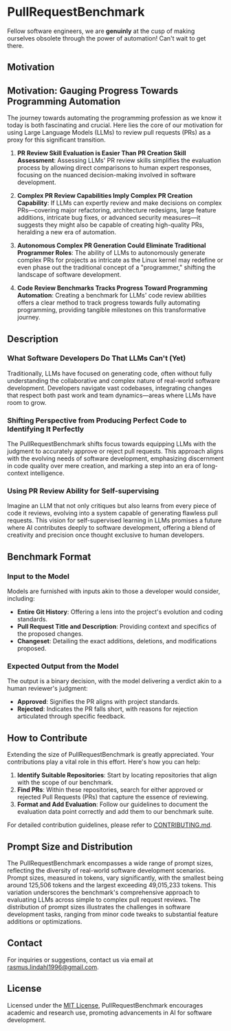 # PullRequestBenchmark

Fellow software engineers, we are **genuinly** at the cusp of making ourselves obsolete through the power of automation! Can't wait to get there.

## Motivation

## Motivation: Gauging Progress Towards Programming Automation

The journey towards automating the programming profession as we know it today is both fascinating and crucial. Here lies the core of our motivation for using Large Language Models (LLMs) to review pull requests (PRs) as a proxy for this significant transition.

1. **PR Review Skill Evaluation is Easier Than PR Creation Skill Assessment**: Assessing LLMs' PR review skills simplifies the evaluation process by allowing direct comparisons to human expert responses, focusing on the nuanced decision-making involved in software development.

2. **Complex PR Review Capabilities Imply Complex PR Creation Capability**: If LLMs can expertly review and make decisions on complex PRs—covering major refactoring, architecture redesigns, large feature additions, intricate bug fixes, or advanced security measures—it suggests they might also be capable of creating high-quality PRs, heralding a new era of automation.

3. **Autonomous Complex PR Generation Could Eliminate Traditional Programmer Roles**: The ability of LLMs to autonomously generate complex PRs for projects as intricate as the Linux kernel may redefine or even phase out the traditional concept of a "programmer," shifting the landscape of software development.

4. **Code Review Benchmarks Tracks Progress Toward Programming Automation**: Creating a benchmark for LLMs' code review abilities offers a clear method to track progress towards fully automating programming, providing tangible milestones on this transformative journey.

## Description

### What Software Developers Do That LLMs Can't (Yet)
Traditionally, LLMs have focused on generating code, often without fully understanding the collaborative and complex nature of real-world software development. Developers navigate vast codebases, integrating changes that respect both past work and team dynamics—areas where LLMs have room to grow.

### Shifting Perspective from Producing Perfect Code to Identifying It Perfectly
The PullRequestBenchmark shifts focus towards equipping LLMs with the judgment to accurately approve or reject pull requests. This approach aligns with the evolving needs of software development, emphasizing discernment in code quality over mere creation, and marking a step into an era of long-context intelligence.

### Using PR Review Ability for Self-supervising
Imagine an LLM that not only critiques but also learns from every piece of code it reviews, evolving into a system capable of generating flawless pull requests. This vision for self-supervised learning in LLMs promises a future where AI contributes deeply to software development, offering a blend of creativity and precision once thought exclusive to human developers.

## Benchmark Format

### Input to the Model

Models are furnished with inputs akin to those a developer would consider, including:

- **Entire Git History**: Offering a lens into the project's evolution and coding standards.
- **Pull Request Title and Description**: Providing context and specifics of the proposed changes.
- **Changeset**: Detailing the exact additions, deletions, and modifications proposed.

### Expected Output from the Model

The output is a binary decision, with the model delivering a verdict akin to a human reviewer's judgment:

- **Approved**: Signifies the PR aligns with project standards.
- **Rejected**: Indicates the PR falls short, with reasons for rejection articulated through specific feedback.

## How to Contribute

Extending the size of PullRequestBenchmark is greatly appreciated. Your contributions play a vital role in this effort. Here's how you can help:

1. **Identify Suitable Repositories**: Start by locating repositories that align with the scope of our benchmark.
2. **Find PRs**: Within these repositories, search for either approved or rejected Pull Requests (PRs) that capture the essence of reviewing.
3. **Format and Add Evaluation**: Follow our guidelines to document the evaluation data point correctly and add them to our benchmark suite.

For detailed contribution guidelines, please refer to [CONTRIBUTING.md](CONTRIBUTING.md).

## Prompt Size and Distribution

The PullRequestBenchmark encompasses a wide range of prompt sizes, reflecting the diversity of real-world software development scenarios. Prompt sizes, measured in tokens, vary significantly, with the smallest being around 125,506 tokens and the largest exceeding 49,015,233 tokens. This variation underscores the benchmark's comprehensive approach to evaluating LLMs across simple to complex pull request reviews. The distribution of prompt sizes illustrates the challenges in software development tasks, ranging from minor code tweaks to substantial feature additions or optimizations.

## Contact

For inquiries or suggestions, contact us via email at rasmus.lindahl1996@gmail.com.

## License

Licensed under the [MIT License](LICENSE), PullRequestBenchmark encourages academic and research use, promoting advancements in AI for software development.
